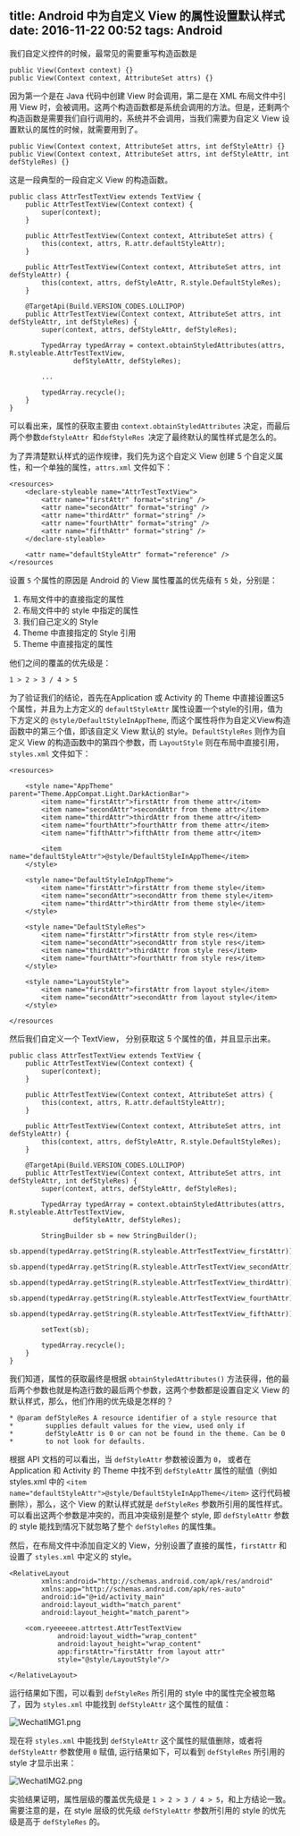 title: Android 中为自定义 View 的属性设置默认样式
date: 2016-11-22 00:52
tags: Android
---

我们自定义控件的时候，最常见的需要重写构造函数是 

```
public View(Context context) {}
public View(Context context, AttributeSet attrs) {}
```

因为第一个是在 Java 代码中创建 View 时会调用，第二是在 XML 布局文件中引用 View 时，会被调用。这两个构造函数都是系统会调用的方法。但是，还剩两个构造函数是需要我们自行调用的，系统并不会调用，当我们需要为自定义 View 设置默认的属性的时候，就需要用到了。


```
public View(Context context, AttributeSet attrs, int defStyleAttr) {}
public View(Context context, AttributeSet attrs, int defStyleAttr, int defStyleRes) {}
```
 

这是一段典型的一段自定义 View 的构造函数。

```
public class AttrTestTextView extends TextView {
    public AttrTestTextView(Context context) {
        super(context);
    }

    public AttrTestTextView(Context context, AttributeSet attrs) {
        this(context, attrs, R.attr.defaultStyleAttr);
    }

    public AttrTestTextView(Context context, AttributeSet attrs, int defStyleAttr) {
        this(context, attrs, defStyleAttr, R.style.DefaultStyleRes);
    }

    @TargetApi(Build.VERSION_CODES.LOLLIPOP)
    public AttrTestTextView(Context context, AttributeSet attrs, int defStyleAttr, int defStyleRes) {
        super(context, attrs, defStyleAttr, defStyleRes);

        TypedArray typedArray = context.obtainStyledAttributes(attrs, R.styleable.AttrTestTextView,
                defStyleAttr, defStyleRes);

        ...

        typedArray.recycle();
    }
}
```

可以看出来，属性的获取主要由 `context.obtainStyledAttributes` 决定，而最后两个参数`defStyleAttr `和`defStyleRes `决定了最终默认的属性样式是怎么的。

为了弄清楚默认样式的运作规律，我们先为这个自定义 View 创建 5 个自定义属性，和一个单独的属性，`attrs.xml` 文件如下：

```
<resources>
    <declare-styleable name="AttrTestTextView">
        <attr name="firstAttr" format="string" />
        <attr name="secondAttr" format="string" />
        <attr name="thirdAttr" format="string" />
        <attr name="fourthAttr" format="string" />
        <attr name="fifthAttr" format="string" />
    </declare-styleable>

    <attr name="defaultStyleAttr" format="reference" />
</resources
```

设置 `5` 个属性的原因是 Android 的 View 属性覆盖的优先级有 `5` 处，分别是：
1. 布局文件中的直接指定的属性
2. 布局文件中的 style 中指定的属性
3. 我们自己定义的 Style 
4. Theme 中直接指定的 Style 引用
5. Theme 中直接指定的属性

他们之间的覆盖的优先级是：

```
1 > 2 > 3 / 4 > 5
```

为了验证我们的结论，首先在Application 或 Activity 的 Theme 中直接设置这5个属性，并且为上方定义的 `defaultStyleAttr` 属性设置一个style的引用，值为下方定义的 `@style/DefaultStyleInAppTheme`, 而这个属性将作为自定义View构造函数中的第三个值，即该自定义 View 默认的 style。`DefaultStyleRes` 则作为自定义 View 的构造函数中的第四个参数，而 `LayoutStyle` 则在布局中直接引用， `styles.xml` 文件如下：

```
<resources>

    <style name="AppTheme" parent="Theme.AppCompat.Light.DarkActionBar">
        <item name="firstAttr">firstAttr from theme attr</item>
        <item name="secondAttr">secondAttr from theme attr</item>
        <item name="thirdAttr">thirdAttr from theme attr</item>
        <item name="fourthAttr">fourthAttr from theme attr</item>
        <item name="fifthAttr">fifthAttr from theme attr</item>

        <item name="defaultStyleAttr">@style/DefaultStyleInAppTheme</item>
    </style>

    <style name="DefaultStyleInAppTheme">
        <item name="firstAttr">firstAttr from theme style</item>
        <item name="secondAttr">secondAttr from theme style</item>
        <item name="thirdAttr">thirdAttr from theme style</item>
    </style>

    <style name="DefaultStyleRes">
        <item name="firstAttr">firstAttr from style res</item>
        <item name="secondAttr">secondAttr from style res</item>
        <item name="thirdAttr">thirdAttr from style res</item>
        <item name="fourthAttr">fourthAttr from style res</item>
    </style>

    <style name="LayoutStyle">
        <item name="firstAttr">firstAttr from layout style</item>
        <item name="secondAttr">secondAttr from layout style</item>
    </style>

</resources
```

然后我们自定义一个 TextView， 分别获取这 5 个属性的值，并且显示出来。

```
public class AttrTestTextView extends TextView {
    public AttrTestTextView(Context context) {
        super(context);
    }

    public AttrTestTextView(Context context, AttributeSet attrs) {
        this(context, attrs, R.attr.defaultStyleAttr);
    }

    public AttrTestTextView(Context context, AttributeSet attrs, int defStyleAttr) {
        this(context, attrs, defStyleAttr, R.style.DefaultStyleRes);
    }

    @TargetApi(Build.VERSION_CODES.LOLLIPOP)
    public AttrTestTextView(Context context, AttributeSet attrs, int defStyleAttr, int defStyleRes) {
        super(context, attrs, defStyleAttr, defStyleRes);

        TypedArray typedArray = context.obtainStyledAttributes(attrs, R.styleable.AttrTestTextView,
                defStyleAttr, defStyleRes);

        StringBuilder sb = new StringBuilder();
        sb.append(typedArray.getString(R.styleable.AttrTestTextView_firstAttr)).append("\n");
        sb.append(typedArray.getString(R.styleable.AttrTestTextView_secondAttr)).append("\n");
        sb.append(typedArray.getString(R.styleable.AttrTestTextView_thirdAttr)).append("\n");
        sb.append(typedArray.getString(R.styleable.AttrTestTextView_fourthAttr)).append("\n");
        sb.append(typedArray.getString(R.styleable.AttrTestTextView_fifthAttr));

        setText(sb);

        typedArray.recycle();
    }
}
```

我们知道，属性的获取最终是根据 `obtainStyledAttributes()` 方法获得，他的最后两个参数也就是构造行数的最后两个参数，这两个参数都是设置自定义 View 的默认样式，那么，他们作用的优先级是怎样的？

```
* @param defStyleRes A resource identifier of a style resource that
*        supplies default values for the view, used only if
*        defStyleAttr is 0 or can not be found in the theme. Can be 0
*        to not look for defaults.
```

根据 API 文档的可以看出，当 `defStyleAttr` 参数被设置为 `0`， 或者在 Application 和 Activity 的 Theme 中找不到 `defStyleAttr` 属性的赋值（例如 styles.xml 中的 `<item name="defaultStyleAttr">@style/DefaultStyleInAppTheme</item>` 这行代码被删除），那么，这个 View 的默认样式就是 `defStyleRes` 参数所引用的属性样式。可以看出这两个参数是冲突的，而且冲突级别是整个 style, 即 `defStyleAttr` 参数的 style 能找到情况下就忽略了整个 `defStyleRes` 的属性集。

然后，在布局文件中添加自定义的 View，分别设置了直接的属性，`firstAttr` 和 设置了 `styles.xml` 中定义的 style。
```
<RelativeLayout
        xmlns:android="http://schemas.android.com/apk/res/android"
        xmlns:app="http://schemas.android.com/apk/res-auto"
        android:id="@+id/activity_main"
        android:layout_width="match_parent"
        android:layout_height="match_parent">

    <com.ryeeeeee.attrtest.AttrTestTextView
            android:layout_width="wrap_content"
            android:layout_height="wrap_content"
            app:firstAttr="firstAttr from layout attr"
            style="@style/LayoutStyle"/>

</RelativeLayout>
```

运行结果如下图，可以看到 `defStyleRes` 所引用的 style 中的属性完全被忽略了，因为 `styles.xml` 中能找到 `defStyleAttr` 这个属性的赋值：

![WechatIMG1.png](http://upload-images.jianshu.io/upload_images/228805-bb1770d5ab10ade3.png?imageMogr2/auto-orient/strip%7CimageView2/2/w/1240)

现在将 `styles.xml` 中能找到 `defStyleAttr` 这个属性的赋值删除，或者将 `defStyleAttr` 参数使用 `0` 赋值, 运行结果如下，可以看到 `defStyleRes` 所引用的style 才显示出来：

![WechatIMG2.png](http://upload-images.jianshu.io/upload_images/228805-d265e54c01e2e25d.png?imageMogr2/auto-orient/strip%7CimageView2/2/w/1240)

实验结果证明，属性层级的覆盖优先级是 `1 > 2 > 3 / 4 > 5`，和上方结论一致。需要注意的是，在 style 层级的优先级 `defStyleAttr` 参数所引用的 style 的优先级是高于 `defStyleRes` 的。











